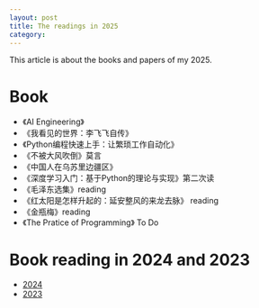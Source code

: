 ```yaml
---
layout: post
title: The readings in 2025
category: 
---
```


This article is about the books and papers of my 2025.

# Book
*  《AI Engineering》
* 《我看见的世界：李飞飞自传》
*  《Python编程快速上手：让繁琐工作自动化》
* 《不被大风吹倒》莫言
* 《中国人在乌苏里边疆区》
* 《深度学习入门：基于Python的理论与实现》第二次读
* 《毛泽东选集》reading
* 《红太阳是怎样升起的：延安整风的来龙去脉》 reading
* 《金瓶梅》reading 
* 《The Pratice of Programming》 To Do 

# Book reading in 2024 and 2023
* [2024](https://guimy.tech/2024/04/13/the-readings-in-2024.html)
* [2023](https://guimy.tech/2023/10/26/the-readings-of-my-2023.html)
